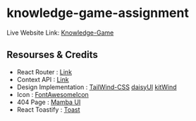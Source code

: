 # knowledge-game-assignment

Live Website Link: [Knowledge-Game](https://rainbow-dolphin-a91e4f.netlify.app/)

## Resourses & Credits

- React Router : [Link](https://reactrouter.com/en/main)
- Context API : [Link](https://reactjs.org/docs/context.html)
- Design Implementation : [TailWind-CSS](https://tailwindcss.com/docs/installation)
  [daisyUI](https://daisyui.com/components/)
  [kitWind](https://kitwind.io/products/kometa/components)
- Icon : [FontAwesomeIcon](https://fontawesome.com/v5/docs/web/use-with/react)
- 404 Page : [Mamba UI](https://www.mambaui.com/components/error)
- React Toastify : [Toast](https://www.npmjs.com/package/react-toastify)
